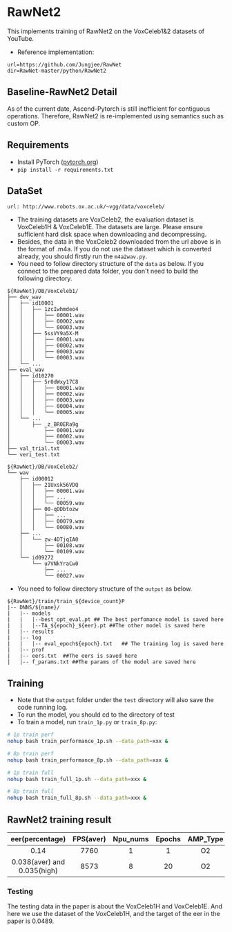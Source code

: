 # RawNet2

This implements training of RawNet2 on the VoxCeleb1&2 datasets of YouTube.

- Reference implementation:

```
url=https://github.com/Jungjee/RawNet
dir=RawNet-master/python/RawNet2 
```

## Baseline-RawNet2 Detail

As of the current date, Ascend-Pytorch is still inefficient for contiguous operations. Therefore, RawNet2  is re-implemented using semantics such as custom OP. 

## Requirements 

- Install PyTorch ([pytorch.org](http://pytorch.org))
- `pip install -r requirements.txt`

## DataSet

```
url: http://www.robots.ox.ac.uk/~vgg/data/voxceleb/
```

- The training datasets are VoxCeleb2, the evaluation dataset is VoxCeleb1H & VoxCeleb1E. The datasets are large. Please ensure sufficient hard disk space when downloading and decompressing.
- Besides, the data in the VoxCeleb2 downloaded from the url above is in the format of .m4a. If you do not use the dataset which is converted already, you should firstly run the `m4a2wav.py`.
- You need to follow directory structure of the `data` as below. If you connect to the prepared data folder, you don't need to build the following directory.

```
${RawNet}/DB/VoxCeleb1/
├── dev_wav
│   ├── id10001
│   │   ├── 1zcIwhmdeo4
│   │   │   ├── 00001.wav
│   │   │   ├── 00002.wav
│   │   │   └── 00003.wav
│   │   ├── 5ssVY9a5X-M
│   │   │   ├── 00001.wav
│   │   │   ├── 00002.wav
│   │   │   ├── 00003.wav
│   │   │   └── 00003.wav
│   └── ...
├── eval_wav
│   ├── id10270
│   │   ├── 5r0dWxy17C8
│   │   │   ├── 00001.wav
│   │   │   ├── 00002.wav
│   │   │   ├── 00003.wav
│   │   │   ├── 00004.wav
│   │   │   └── 00005.wav
│   └── ...
│       ├── _z_BR0ERa9g
│           ├── 00001.wav
│           ├── 00002.wav
│           └── 00003.wav
├── val_trial.txt
└── veri_test.txt 

${RawNet}/DB/VoxCeleb2/
└── wav
    ├── id00012
    │   ├── 21Uxsk56VDQ
    │   │   ├── 00001.wav
    │   │   ├── ...
    │   │   └── 00059.wav
    │   ├── 00-qODbtozw
    │   │   ├── ...
    │   │   ├── 00079.wav
    │   │   └── 00080.wav
    ├── ...
    │   └── zw-4DTjqIA0
    │       ├── 00108.wav
    │       └── 00109.wav
    └── id09272
        └── u7VNkYraCw0
            ├── ...
            └── 00027.wav
```

- You need to follow directory structure of the `output` as below.

```
${RawNet}/train/train_${device_count}P
|-- DNNS/${name}/
|   |-- models
|   |   |--best_opt_eval.pt ## The best perfomance model is saved here
|   |   |--TA_${epoch}_${eer}.pt ##The other model is saved here
|   |-- results
|   |-- log
|   |   |-- eval_epoch${epoch}.txt   ## The training log is saved here
|   |-- prof
|   |-- eers.txt  ##The eers is saved here
|   |-- f_params.txt ##The params of the model are saved here
```

## Training #

- Note that the `output` folder under the `test` directory will also save the code running log.
- To run the model, you should cd to the directory of test
- To train a model, run `train_1p.py` or `train_8p.py`: 

```bash
# 1p train perf
nohup bash train_performance_1p.sh --data_path=xxx &

# 8p train perf
nohup bash train_performance_8p.sh --data_path=xxx &

# 1p train full
nohup bash train_full_1p.sh --data_path=xxx &

# 8p train full
nohup bash train_full_8p.sh --data_path=xxx &

```

## RawNet2 training result 

|       eer(percentage)       | FPS(aver) | Npu_nums | Epochs | AMP_Type |
| :-------------------------: | :-------: | :------: | :----: | :------: |
|            0.14             |   7760    |    1     |   1    |    O2    |
| 0.038(aver) and 0.035(high) |   8573    |    8     |   20   |    O2    |

### **Testing**

The testing data in the paper is about the VoxCeleb1H and VoxCeleb1E. And here we use the dataset of the VoxCeleb1H, and the target of the eer in the paper is 0.0489.
